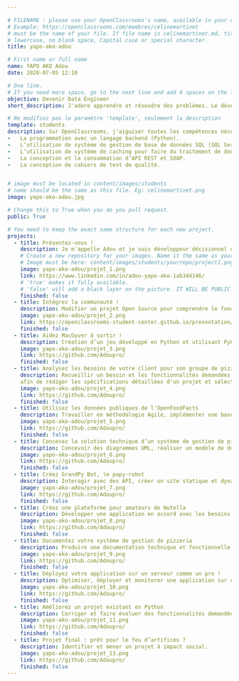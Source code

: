 ```yaml
---

# FILENAME : please use your OpenClassrooms's name, available in your url.
# Example: https://openclassrooms.com/membres/celinemartinet
# must be the name of your file. If file name is celinemartinet.md, title is celinemartinet.
# lowercase, no blank space, Capital case or special character.
title: yapo-ako-adou

# First name or full name
name: YAPO AKO Adou
date: 2020-07-05 12:10

# One line.
# If you need more space, go to the next line and add 4 spaces on the left, as in 'description'.
objective: Devenir Data Engineer
short_description: J'adore apprendre et résoudre des problèmes. Le développement devrait me plaire.

# Ne modifiez pas le paramètre 'template', seulement la description
template: students
description: Sur OpenClassrooms, j'aiguiser toutes les compétences nécessaires pour devenir un Data Engineer. Ces compétences sont :
-	La programmation avec un langage backend (Python).
-	L’utilisation de système de gestion de base de données SQL (SQL Server) et No SQL (MongoDB).
-	L’utilisation de système de caching pour faire du traitement de donnée en temps réel (REDIS).
-	La conception et la consommation d’API REST et SOAP.
-	La conception de cahiers de test de qualité.


# image must be located in content/images/students
# name should be the same as this file. Eg: celinemartinet.png
image: yapo-ako-adou.jpg

# Change this to True when you do you pull request.
public: True

# You need to keep the exact same structure for each new project.
projects:
  - title: Présentez-vous !
    description: Je m'appelle Adou et je suis développeur décisionnel qui aspire à devenir une data engineer.
    # Create a new repository for your images. Name it the same as your nickname and profile picture.
    # Image must be here: content/images/students/yourrepo/project1.png
    image: yapo-ako-adou/projet_1.png
    link: https://www.linkedin.com/in/adou-yapo-ako-1ab344146/
    # 'true' makes it fully available.
    # 'false' will add a black layer on the picture. IT WILL BE PUBLIC!
    finished: false
  - title: Intégrez la communauté !
    description: Modifier un projet Open Source pour comprendre le fonctionnement de Git, de Github et des pull requests.
    image: yapo-ako-adou/projet_2.png
    link: https://openclassrooms-student-center.github.io/presentation/students/yapo-ako-adou.html
    finished: false
  - title: Aidez MacGyver à sortir !
    description: Création d’un jeu développé en Python et utilisant PyGame.
    image: yapo-ako-adou/projet_3.png
    link: https://github.com/Adoupro/
    finished: false
  - title: Analysez les besoins de votre client pour son groupe de pizzerias
    description: Recueillir un besoin et les fonctionnalités demandées,
    afin de rédiger les spécifications détaillées d'un projet et sélectionner une solution technique adaptée.
    image: yapo-ako-adou/projet_4.png
    link: https://github.com/Adoupro/
    finished: false
  - title: Utilisez les données publiques de l'OpenFoodFacts
    description: Travailler en méthodologie Agile, implémenter une base de donnée et respecter les bonnes pratiques de développement.
    image: yapo-ako-adou/projet_5.png
    link: https://github.com/Adoupro/
    finished: false
  - title: Concevez la solution technique d’un système de gestion de pizzeria
    description: Concevoir des diagrammes UML, réaliser un modèle de données et l'implémenter.
    image: yapo-ako-adou/projet_6.png
    link: https://github.com/Adoupro/
    finished: false
  - title: Créez GrandPy Bot, le papy-robot
    description: Interagir avec des API, créer un site statique et dynamique à l'aide de Javascript.
    image: yapo-ako-adou/projet_7.png
    link: https://github.com/Adoupro/
    finished: false
  - title: Créez une plateforme pour amateurs de Nutella
    description: Développer une application en accord avec les besoins du client.
    image: yapo-ako-adou/projet_8.png
    link: https://github.com/Adoupro/
    finished: false
  - title: Documentez votre système de gestion de pizzeria
    description: Produire une documentation technique et fonctionnelle de l’application.
    image: yapo-ako-adou/projet_9.png
    link: https://github.com/Adoupro/
    finished: false
  - title: Déployez votre application sur un serveur comme un pro !
    description: Optimiser, déployer et monitorer une application sur un serveur.
    image: yapo-ako-adou/projet_10.png
    link: https://github.com/Adoupro/
    finished: false
  - title: Améliorez un projet existant en Python
    description: Corriger et faire évoluer des fonctionnalités demandées par le client.
    image: yapo-ako-adou/projet_11.png
    link: https://github.com/Adoupro/
    finished: false
  - title: Projet final : prêt pour le feu d’artifices ?
    description: Identifier et mener un projet à impact social.
    image: yapo-ako-adou/projet_13.png
    link: https://github.com/Adoupro/
    finished: false
---
```

